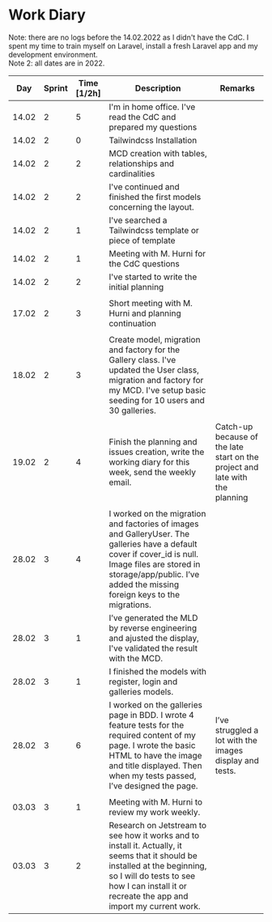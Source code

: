 # Work Diary

Note: there are no logs before the 14.02.2022 as I didn't have the CdC. I spent my time to train myself on Laravel, install a fresh Laravel app and my development environment.  
Note 2: all dates are in 2022.

| Day   | Sprint | Time<br>[1/2h] | Description                                                                                                                                                                                                                     | Remarks                                                                      |
| ----- | ------ | -------------- | ------------------------------------------------------------------------------------------------------------------------------------------------------------------------------------------------------------------------------- | ---------------------------------------------------------------------------- |
| 14.02 | 2      | 5              | I'm in home office. I've read the CdC and prepared my questions                                                                                                                                                                 |                                                                              |
| 14.02 | 2      | 0              | Tailwindcss Installation                                                                                                                                                                                                        |                                                                              |
| 14.02 | 2      | 2              | MCD creation with tables, relationships and cardinalities                                                                                                                                                                       |                                                                              |
| 14.02 | 2      | 2              | I've continued and finished the first models concerning the layout.                                                                                                                                                             |                                                                              |
| 14.02 | 2      | 1              | I've searched a Tailwindcss template or piece of template                                                                                                                                                                       |                                                                              |
| 14.02 | 2      | 1              | Meeting with M. Hurni for the CdC questions                                                                                                                                                                                     |                                                                              |
| 14.02 | 2      | 2              | I've started to write the initial planning                                                                                                                                                                                      |                                                                              |
|       |        |                |                                                                                                                                                                                                                                 |                                                                              |
| 17.02 | 2      | 3              | Short meeting with M. Hurni and planning continuation                                                                                                                                                                           |                                                                              |
|       |        |                |                                                                                                                                                                                                                                 |                                                                              |
| 18.02 | 2      | 3              | Create model, migration and factory for the Gallery class. I've updated the User class, migration and factory for my MCD. I've setup basic seeding for 10 users and 30 galleries.                                               |                                                                              |
|       |        |                |                                                                                                                                                                                                                                 |                                                                              |
| 19.02 | 2      | 4              | Finish the planning and issues creation, write the working diary for this week, send the weekly email.                                                                                                                          | Catch-up because of the late start on the project and late with the planning |
|       |        |                |                                                                                                                                                                                                                                 |                                                                              |
| 28.02 | 3      | 4              | I worked on the migration and factories of images and GalleryUser. The galleries have a default cover if cover_id is null. Image files are stored in storage/app/public. I’ve added the missing foreign keys to the migrations. |                                                                              |
| 28.02 | 3      | 1              | I’ve generated the MLD by reverse engineering and ajusted the display, I've validated the result with the MCD.                                                                                                                  |                                                                              |
| 28.02 | 3      | 1              | I finished the models with register, login and galleries models.                                                                                                                                                                |                                                                              |
| 28.02 | 3      | 6              | I worked on the galleries page in BDD. I wrote 4 feature tests for the required content of my page. I wrote the basic HTML to have the image and title displayed. Then when my tests passed, I’ve designed the page.            | I’ve struggled a lot with the images display and tests.                      |
|       |        |                |                                                                                                                                                                                                                                 |                                                                              |
| 03.03 | 3      | 1              | Meeting with M. Hurni to review my work weekly.                                                                                                                                                                                 |                                                                              |
| 03.03 | 3      | 2              | Research on Jetstream to see how it works and to install it. Actually, it seems that it should be installed at the beginning, so I will do tests to see how I can install it or recreate the app and import my current work.    |                                                                              |
